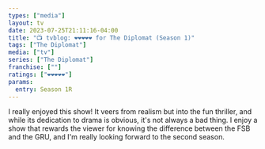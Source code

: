 ```yaml
---
types: ["media"]
layout: tv
date: 2023-07-25T21:11:16-04:00
title: "📺 tvblog: ❤️❤️❤️❤️❤️ for The Diplomat (Season 1)"
tags: ["The Diplomat"]
media: ["tv"]
series: ["The Diplomat"]
franchise: [""]
ratings: ["❤️❤️❤️❤️❤️"]
params:
  entry: Season 1R
---
```

I really enjoyed this show! It veers from realism but into the fun thriller, and while its dedication to drama is obvious, it's not always a bad thing. I enjoy a show that rewards the viewer for knowing the difference between the FSB and the GRU, and I'm really looking forward to the second season.
